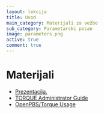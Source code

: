 ```yaml
---
layout: lekcija
title: Uvod
main_category: Materijali za vežbe
sub_category: Parametarski posao
image: parameters.png
active: true
comment: true
---
```


# Materijali

* [Prezentacija.](/assets/os2/klaster/Klaster_racunari.pdf)
* [TORQUE Administrator Guide](http://docs.adaptivecomputing.com/torque/4-2-10/help.htm)
* [OpenPBS/Torque Usage](http://www.democritos.it/activities/IT-MC/documentation/newinterface/pages/runningcodes.html)
